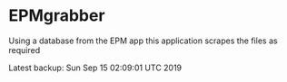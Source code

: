 # EPMgrabber
Using a database from the EPM app this application scrapes the files as required


Latest backup: Sun Sep 15 02:09:01 UTC 2019
